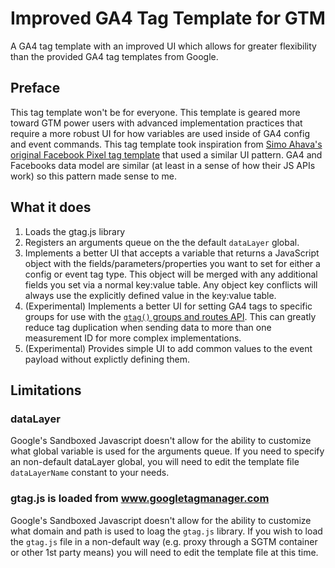 # Improved GA4 Tag Template for GTM
A GA4 tag template with an improved UI which allows for greater flexibility than the provided GA4 tag templates from Google.

## Preface
This tag template won't be for everyone. This template is geared more toward GTM power users with advanced implementation practices that require a more robust UI for how variables are used inside of GA4 config and event commands. This tag template took inspiration from [Simo Ahava's original Facebook Pixel tag template](https://www.simoahava.com/custom-templates/facebook-pixel/) that used a similar UI pattern. GA4 and Facebooks data model are similar (at least in a sense of how their JS APIs work) so this pattern made sense to me.

## What it does

1. Loads the gtag.js library
2. Registers an arguments queue on the the default `dataLayer` global.
3. Implements a better UI that accepts a variable that returns a JavaScript object with the fields/parameters/properties you want to set for either a config or event tag type. This object will be merged with any additional fields you set via a normal key:value table. Any object key conflicts will always use the explicitly defined value in the key:value table.
4. (Experimental) Implements a better UI for setting GA4 tags to specific groups for use with the [`gtag()` groups and routes API](https://developers.google.com/tag-platform/gtagjs/routing). This can greatly reduce tag duplication when sending data to more than one measurement ID for more complex implementations.
5. (Experimental) Provides simple UI to add common values to the event payload without explictly defining them.

## Limitations

### dataLayer
Google's Sandboxed Javascript doesn't allow for the ability to customize what global variable is used for the arguments queue. If you need to specify an non-default dataLayer global, you will need to edit the template file `dataLayerName` constant to your needs.

### gtag.js is loaded from www.googletagmanager.com
Google's Sandboxed Javascript doesn't allow for the ability to customize what domain and path is used to loag the `gtag.js` library. If you wish to load the `gtag.js` file in a non-default way (e.g. proxy through a SGTM container or other 1st party means) you will need to edit the template file at this time.
